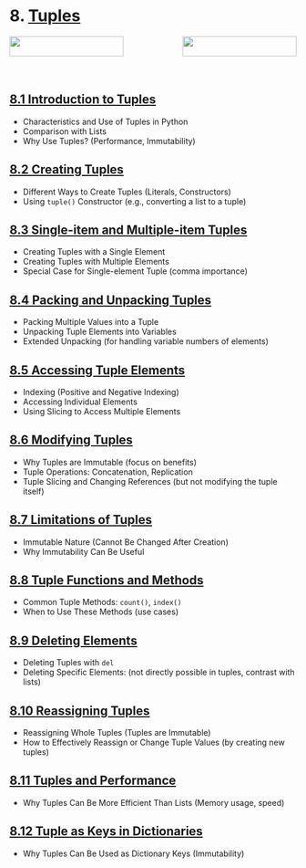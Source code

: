 # 8. [Tuples](session-8.0.md#8-tuples)

<span style="display: flex; justify-content: space-between; width: 100%; align-items: center;">
    <a href="../07-module-07-lists/README.md">
        <img src="https://img.shields.io/badge/Previous-Python_Lists-blue" width="200" height="35">
    </a>
    <a href="../09-module-09-dictionaries/README.md">
        <img src="https://img.shields.io/badge/Next-Python_Dictionaries-brightgreen" width="200" height="35">
    </a>
</span>
<br><br>


## [8.1 Introduction to Tuples](session-8.0.md#81-introduction-to-tuples)
- Characteristics and Use of Tuples in Python
- Comparison with Lists
- Why Use Tuples? (Performance, Immutability)

## [8.2 Creating Tuples](session-8.0.md#82-creating-tuples)
- Different Ways to Create Tuples (Literals, Constructors)
- Using `tuple()` Constructor (e.g., converting a list to a tuple)

## [8.3 Single-item and Multiple-item Tuples](session-8.0.md#83-single-item-and-multiple-item-tuples)
- Creating Tuples with a Single Element
- Creating Tuples with Multiple Elements
- Special Case for Single-element Tuple (comma importance)

## [8.4 Packing and Unpacking Tuples](session-8.0.md#84-packing-and-unpacking-tuples)
- Packing Multiple Values into a Tuple
- Unpacking Tuple Elements into Variables
- Extended Unpacking (for handling variable numbers of elements)

## [8.5 Accessing Tuple Elements](session-8.0.md#85-accessing-tuple-elements)
- Indexing (Positive and Negative Indexing)
- Accessing Individual Elements
- Using Slicing to Access Multiple Elements

## [8.6 Modifying Tuples](session-8.0.md#86-modifying-tuples)
- Why Tuples are Immutable (focus on benefits)
- Tuple Operations: Concatenation, Replication
- Tuple Slicing and Changing References (but not modifying the tuple itself)

## [8.7 Limitations of Tuples](session-8.0.md#87-limitations-of-tuples)
- Immutable Nature (Cannot Be Changed After Creation)
- Why Immutability Can Be Useful

## [8.8 Tuple Functions and Methods](session-8.0.md#88-tuple-functions-and-methods)
- Common Tuple Methods: `count()`, `index()`
- When to Use These Methods (use cases)

## [8.9 Deleting Elements](session-8.0.md#89-deleting-elements)
- Deleting Tuples with `del`
- Deleting Specific Elements: (not directly possible in tuples, contrast with lists)

## [8.10 Reassigning Tuples](session-8.0.md#810-reassigning-tuples)
- Reassigning Whole Tuples (Tuples are Immutable)
- How to Effectively Reassign or Change Tuple Values (by creating new tuples)

## [8.11 Tuples and Performance](session-8.0.md#811-tuples-and-performance)
- Why Tuples Can Be More Efficient Than Lists (Memory usage, speed)

## [8.12 Tuple as Keys in Dictionaries](session-8.0.md#812-tuple-as-keys-in-dictionaries)
- Why Tuples Can Be Used as Dictionary Keys (Immutability)
